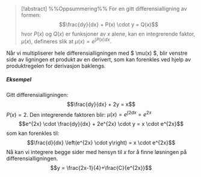
> [!abstract] %%Oppsummering%%
For en gitt differensialligning av formen:
$$\frac{dy}{dx} + P(x) \cdot y = Q(x)$$
hvor $P(x)$ og $Q(x)$ er funksjoner av $x$ alene, kan en integrerende faktor, $\mu(x)$, defineres slik at $\mu(x) = e^{\int P(x)dx}$.

Når vi multipliserer hele differensialligningen med $ \mu(x) $, blir venstre side av ligningen et produkt av en derivert, som kan forenkles ved hjelp av produktregelen for derivasjon baklengs.

##### Eksempel
Gitt differensialligningen:
$$\frac{dy}{dx} + 2y = x$$
$P(x) = 2$. Den integrerende faktoren blir: $\mu(x) = e^{\int 2dx} = e^{2x}$
$$e^{2x} \cdot \frac{dy}{dx}  + 2e^{2x} \cdot y = x \cdot e^{2x}$$
som kan forenkles til:
$$\frac{d}{dx}  \left(e^{2x} \cdot y\right) = x \cdot e^{2x}$$
Nå kan vi integrere begge sider med hensyn til $x$ for å finne løsningen på differensialligningen.
$$y = \frac{2x-1}{4}+\frac{C}{e^{2x}}$$